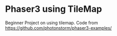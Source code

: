 # Phaser3 using TileMap

Beginner Project on using tilemap. Code from https://github.com/photonstorm/phaser3-examples/
